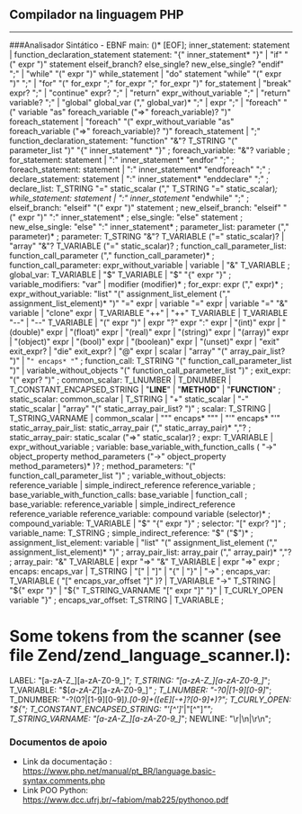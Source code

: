 ## Compilador na linguagem PHP
***
###Analisador Sintático - EBNF
main: (<?PHP inner_statement* ?>)* [EOF];
inner_statement: statement
| function_declaration_statement
statement: "{" inner_statement* "}"
| "if" "(" expr ")" statement elseif_branch? else_single? new_else_single? "endif" ";"
| "while" "(" expr ")" while_statement
| "do" statement "while" "(" expr ")" ";"
| "for" "(" for_expr ";" for_expr ";" for_expr ")" for_statement
| "break" expr? ";"
| "continue" expr? ";"
| "return" expr_without_variable ";"
| "return" variable? ";"
| "global" global_var ("," global_var)* ";"
| expr ";"
| "foreach" "(" variable "as" foreach_variable ("=>" foreach_variable)? ")" foreach_statement
| "foreach" "(" expr_without_variable "as" foreach_variable ("=>" foreach_variable)? ")"
foreach_statement
| ";"
function_declaration_statement: "function" "&"? T_STRING
"(" parameter_list ")" "{" inner_statement* "}" ;
foreach_variable: "&"? variable ;
for_statement: statement
| ":" inner_statement* "endfor" ";" ;
foreach_statement: statement
| ":" inner_statement* "endforeach" ";" ;
declare_statement: statement
| ":" inner_statement* "enddeclare" ";" ;
declare_list: T_STRING "=" static_scalar ("," T_STRING "=" static_scalar)*;
while_statement: statement
| ":" inner_statement* "endwhile" ";" ;
elseif_branch: "elseif" "(" expr ")" statement ;
new_elseif_branch: "elseif" "(" expr ")" ":" inner_statement* ;
else_single: "else" statement ;
new_else_single: "else" ":" inner_statement* ;
parameter_list: parameter ("," parameter)* ;
parameter: T_STRING "&"? T_VARIABLE ("=" static_scalar)? | "array" "&"? T_VARIABLE ("="
static_scalar)? ;
function_call_parameter_list: function_call_parameter
("," function_call_parameter)* ;
function_call_parameter: expr_without_variable
| variable
| "&" T_VARIABLE ;
global_var: T_VARIABLE
| "$" T_VARIABLE
| "$" "{" expr "}" ;
variable_modifiers: "var" | modifier (modifier)* ;
for_expr: expr ("," expr)* ;
expr_without_variable: "list" "(" assignment_list_element ("," assignment_list_element)* ")" "="
expr
| variable "=" expr
| variable "=" "&" variable
| "clone" expr
| T_VARIABLE "++"
| "++" T_VARIABLE
| T_VARIABLE "--"
| "--" T_VARIABLE
| "(" expr ")"
| expr "?" expr ":" expr
| "(int)" expr
| "(double)" expr
| "(float)" expr
| "(real)" expr
| "(string)" expr
| "(array)" expr
| "(object)" expr
| "(bool)" expr
| "(boolean)" expr
| "(unset)" expr
| "exit" exit_expr?
| "die" exit_expr?
| "@" expr
| scalar
| "array" "(" array_pair_list? ")"
| "`" encaps* "`" ;
function_call: T_STRING "(" function_call_parameter_list ")"
| variable_without_objects "(" function_call_parameter_list ")" ;
exit_expr: "(" expr? ")" ;
common_scalar: T_LNUMBER | T_DNUMBER | T_CONSTANT_ENCAPSED_STRING
| "__LINE__" | "__METHOD__" | "__FUNCTION__" ;
static_scalar: common_scalar
| T_STRING
| "+" static_scalar
| "-" static_scalar
| "array" "(" static_array_pair_list? ")" ;
scalar: T_STRING
| T_STRING_VARNAME
| common_scalar
| "\"" encaps* "\""
| "'" encaps* "'"
static_array_pair_list: static_array_pair ("," static_array_pair)* ","? ;
static_array_pair: static_scalar ("=>" static_scalar)? ;
expr: T_VARIABLE | expr_without_variable ;
variable: base_variable_with_function_calls ( "->" object_property
method_parameters ("->" object_property method_parameters)* )? ;
method_parameters: "(" function_call_parameter_list ")" ;
variable_without_objects: reference_variable
| simple_indirect_reference reference_variable ;
base_variable_with_function_calls: base_variable | function_call ;
base_variable: reference_variable
| simple_indirect_reference reference_variable
reference_variable: compound variable (selector)* ;
compound_variable: T_VARIABLE | "$" "{" expr "}" ;
selector: "[" expr? "]" ;
variable_name: T_STRING ;
simple_indirect_reference: "$" ("$")* ;
assignment_list_element: variable
| "list" "(" assignment_list_element ("," assignment_list_element)* ")" ;
array_pair_list: array_pair ("," array_pair)* ","? ;
array_pair: "&" T_VARIABLE
| expr "=>" "&" T_VARIABLE
| expr "=>" expr ;
encaps:
encaps_var
| T_STRING
| "["
| "]"
| "{"
| "}"
| "->"
;
encaps_var: T_VARIABLE ( "[" encaps_var_offset "]" )?
| T_VARIABLE "->" T_STRING
| "${" expr "}"
| "${" T_STRING_VARNAME "[" expr "]" "}"
| T_CURLY_OPEN variable "}" ;
encaps_var_offset: T_STRING | T_VARIABLE ;
# Some tokens from the scanner (see file Zend/zend_language_scanner.l):
LABEL: "[a-zA-Z_][a-zA-Z0-9_]*";
T_STRING: "[a-zA-Z_][a-zA-Z0-9_]*";
T_VARIABLE: "\$[_a-zA-Z_][a-zA-Z0-9_]*" ;
T_LNUMBER: "-?0|[1-9][0-9]*";
T_DNUMBER: "-?(0?|[1-9][0-9]*)\.[0-9]+([eE][-+]?[0-9]+)?";
T_CURLY_OPEN: "${";
T_CONSTANT_ENCAPSED_STRING: "'[^']*'|\"[^\"]*\"";
T_STRING_VARNAME: "[a-zA-Z_][a-zA-Z0-9_]*";
NEWLINE: "\r|\n|\r\n";

### Documentos de apoio
* Link da documentação : https://www.php.net/manual/pt_BR/language.basic-syntax.comments.php
* Link POO Python: https://www.dcc.ufrj.br/~fabiom/mab225/pythonoo.pdf
